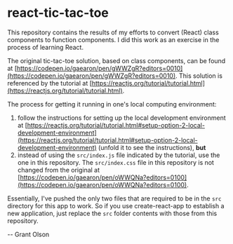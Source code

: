 # react-tic-tac-toe

This repository contains the results of my efforts to convert (React) class components to function components. I did this work as an exercise in the process of learning React.

The original tic-tac-toe solution, based on class components, can be found at [https://codepen.io/gaearon/pen/gWWZgR?editors=0010](https://codepen.io/gaearon/pen/gWWZgR?editors=0010).  This solution is referenced by the tutorial at [https://reactjs.org/tutorial/tutorial.html](https://reactjs.org/tutorial/tutorial.html).

The process for getting it running in one's local computing environment:
1. follow the instructions for setting up the local development environment at [https://reactjs.org/tutorial/tutorial.html#setup-option-2-local-development-environment](https://reactjs.org/tutorial/tutorial.html#setup-option-2-local-development-environment) (unfold it to see the instructions), **but**
2. instead of using the `src/index.js` file indicated by the tutorial, use the one in this repository.
The `src/index.css` file in this repository is not changed from the original at [https://codepen.io/gaearon/pen/oWWQNa?editors=0100](https://codepen.io/gaearon/pen/oWWQNa?editors=0100).  

Essentially, I've pushed the only two files that are required to be in the `src` directory for this app to work. So if you use create-react-app to establish a new application, just replace the `src` folder contents with those from this repository.

-- Grant Olson
